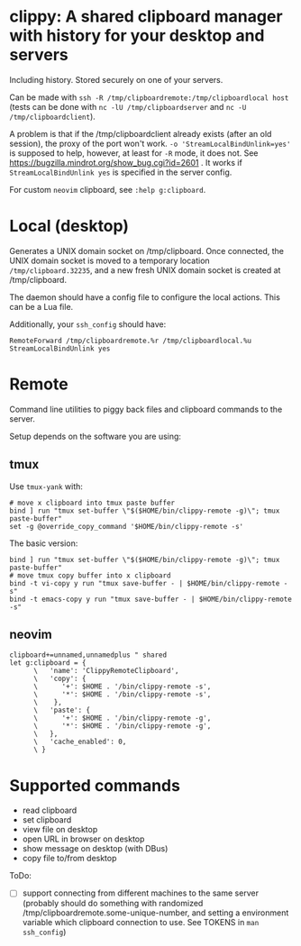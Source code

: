 # clippy: A shared clipboard manager with history for your desktop and servers
Including history.
Stored securely on one of your servers.

Can be made with `ssh -R /tmp/clipboardremote:/tmp/clipboardlocal host` (tests can be done with `nc -lU /tmp/clipboardserver` and `nc -U /tmp/clipboardclient`).

A problem is that if  the /tmp/clipboardclient already exists (after an old session), the proxy of the port won't work. `-o 'StreamLocalBindUnlink=yes'` is supposed to help, however, at least for `-R` mode, it does not. See https://bugzilla.mindrot.org/show_bug.cgi?id=2601 . It works if `StreamLocalBindUnlink yes` is specified in the server config.

For custom `neovim` clipboard, see `:help g:clipboard`.

# Local (desktop)

Generates a UNIX domain socket on /tmp/clipboard. Once connected, the UNIX domain socket is moved to a temporary location `/tmp/clipboard.32235`, and a new fresh UNIX domain socket is created at /tmp/clipboard.

The daemon should have a config file to configure the local actions. This can be a Lua file.

Additionally, your `ssh_config` should have:
```
RemoteForward /tmp/clipboardremote.%r /tmp/clipboardlocal.%u
StreamLocalBindUnlink yes
```

# Remote

Command line utilities to piggy back files and clipboard commands to the server.

Setup depends on the software you are using:

## tmux
Use `tmux-yank` with:
```
# move x clipboard into tmux paste buffer
bind ] run "tmux set-buffer \"$($HOME/bin/clippy-remote -g)\"; tmux paste-buffer"
set -g @override_copy_command '$HOME/bin/clippy-remote -s'
```

The basic version:
```
bind ] run "tmux set-buffer \"$($HOME/bin/clippy-remote -g)\"; tmux paste-buffer"
# move tmux copy buffer into x clipboard
bind -t vi-copy y run "tmux save-buffer - | $HOME/bin/clippy-remote -s"
bind -t emacs-copy y run "tmux save-buffer - | $HOME/bin/clippy-remote -s"
```

## neovim
```
clipboard+=unnamed,unnamedplus " shared 
let g:clipboard = {
      \   'name': 'ClippyRemoteClipboard',
      \   'copy': {
      \      '+': $HOME . '/bin/clippy-remote -s',
      \      '*': $HOME . '/bin/clippy-remote -s',
      \    },
      \   'paste': {
      \      '+': $HOME . '/bin/clippy-remote -g',
      \      '*': $HOME . '/bin/clippy-remote -g',
      \   },
      \   'cache_enabled': 0,
      \ }
```
# Supported commands

- read clipboard
- set clipboard
- view file on desktop
- open URL in browser on desktop
- show message on desktop (with DBus)
- copy file to/from desktop

ToDo:
- [ ] support connecting from different machines to the same server (probably should do something with randomized /tmp/clipboardremote.some-unique-number, and setting a environment variable which clipboard connection to use. See TOKENS in `man ssh_config`)
